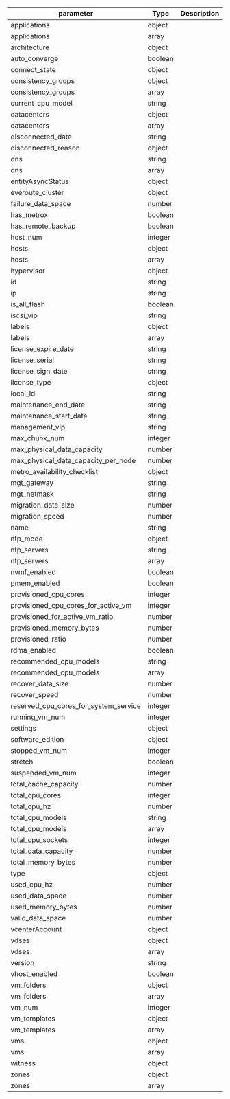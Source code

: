 | parameter | Type | Description |
| ----------- | ----------- |----------- |
| applications  |  object  |    |
| applications  |  array  |    |
| architecture  |  object  |    |
| auto_converge  |  boolean  |    |
| connect_state  |  object  |    |
| consistency_groups  |  object  |    |
| consistency_groups  |  array  |    |
| current_cpu_model  |  string  |    |
| datacenters  |  object  |    |
| datacenters  |  array  |    |
| disconnected_date  |  string  |    |
| disconnected_reason  |  object  |    |
| dns  |  string  |    |
| dns  |  array  |    |
| entityAsyncStatus  |  object  |    |
| everoute_cluster  |  object  |    |
| failure_data_space  |  number  |    |
| has_metrox  |  boolean  |    |
| has_remote_backup  |  boolean  |    |
| host_num  |  integer  |    |
| hosts  |  object  |    |
| hosts  |  array  |    |
| hypervisor  |  object  |    |
| id  |  string  |    |
| ip  |  string  |    |
| is_all_flash  |  boolean  |    |
| iscsi_vip  |  string  |    |
| labels  |  object  |    |
| labels  |  array  |    |
| license_expire_date  |  string  |    |
| license_serial  |  string  |    |
| license_sign_date  |  string  |    |
| license_type  |  object  |    |
| local_id  |  string  |    |
| maintenance_end_date  |  string  |    |
| maintenance_start_date  |  string  |    |
| management_vip  |  string  |    |
| max_chunk_num  |  integer  |    |
| max_physical_data_capacity  |  number  |    |
| max_physical_data_capacity_per_node  |  number  |    |
| metro_availability_checklist  |  object  |    |
| mgt_gateway  |  string  |    |
| mgt_netmask  |  string  |    |
| migration_data_size  |  number  |    |
| migration_speed  |  number  |    |
| name  |  string  |    |
| ntp_mode  |  object  |    |
| ntp_servers  |  string  |    |
| ntp_servers  |  array  |    |
| nvmf_enabled  |  boolean  |    |
| pmem_enabled  |  boolean  |    |
| provisioned_cpu_cores  |  integer  |    |
| provisioned_cpu_cores_for_active_vm  |  integer  |    |
| provisioned_for_active_vm_ratio  |  number  |    |
| provisioned_memory_bytes  |  number  |    |
| provisioned_ratio  |  number  |    |
| rdma_enabled  |  boolean  |    |
| recommended_cpu_models  |  string  |    |
| recommended_cpu_models  |  array  |    |
| recover_data_size  |  number  |    |
| recover_speed  |  number  |    |
| reserved_cpu_cores_for_system_service  |  integer  |    |
| running_vm_num  |  integer  |    |
| settings  |  object  |    |
| software_edition  |  object  |    |
| stopped_vm_num  |  integer  |    |
| stretch  |  boolean  |    |
| suspended_vm_num  |  integer  |    |
| total_cache_capacity  |  number  |    |
| total_cpu_cores  |  integer  |    |
| total_cpu_hz  |  number  |    |
| total_cpu_models  |  string  |    |
| total_cpu_models  |  array  |    |
| total_cpu_sockets  |  integer  |    |
| total_data_capacity  |  number  |    |
| total_memory_bytes  |  number  |    |
| type  |  object  |    |
| used_cpu_hz  |  number  |    |
| used_data_space  |  number  |    |
| used_memory_bytes  |  number  |    |
| valid_data_space  |  number  |    |
| vcenterAccount  |  object  |    |
| vdses  |  object  |    |
| vdses  |  array  |    |
| version  |  string  |    |
| vhost_enabled  |  boolean  |    |
| vm_folders  |  object  |    |
| vm_folders  |  array  |    |
| vm_num  |  integer  |    |
| vm_templates  |  object  |    |
| vm_templates  |  array  |    |
| vms  |  object  |    |
| vms  |  array  |    |
| witness  |  object  |    |
| zones  |  object  |    |
| zones  |  array  |    |